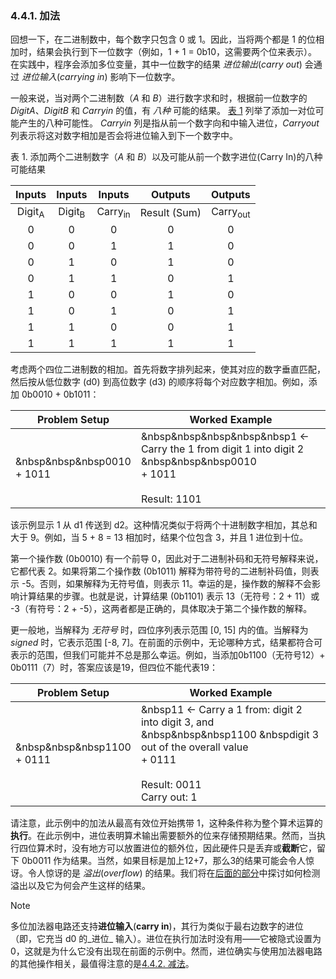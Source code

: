 ### 4.4.1. 加法

回想一下，在二进制数中，每个数字只包含 0 或 1。因此，当将两个都是 1 的位相加时，结果会执行到下一位数字（例如，1 + 1 = 0b10，这需要两个位来表示）。在实践中，程序会添加多位变量，其中一位数字的结果 _进位输出_(_carry out_) 会通过 _进位输入_(_carrying in_) 影响下一位数字。

一般来说，当对两个二进制数（_A_ 和 _B_）进行数字求和时，根据前一位数字的 _DigitA_、_DigitB_ 和 _Carryin_ 的值，有 _八种_ 可能的结果。 [表 1](https://diveintosystems.org/book/C4-Binary/arithmetic_addition.html#TabBinarySum) 列举了添加一对位可能产生的八种可能性。 _Carryin_ 列是指从前一个数字向和中输入进位，_Carryout_ 列表示将这对数字相加是否会将进位输入到下一个数字中。

表 1. 添加两个二进制数字（_A_ 和 _B_）以及可能从前一个数字进位(Carry In)的八种可能结果

|      Inputs       |      Inputs       |       Inputs       |   Outputs    |       Outputs       |
| :---------------: | :---------------: | :----------------: | :----------: | :-----------------: |
| Digit<sub>A</sub> | Digit<sub>B</sub> | Carry<sub>in</sub> | Result (Sum) | Carry<sub>out</sub> |
|         0         |         0         |         0          |      0       |          0          |
|         0         |         0         |         1          |      1       |          0          |
|         0         |         1         |         0          |      1       |          0          |
|         0         |         1         |         1          |      0       |          1          |
|         1         |         0         |         0          |      1       |          0          |
|         1         |         0         |         1          |      0       |          1          |
|         1         |         1         |         0          |      0       |          1          |
|         1         |         1         |         1          |      1       |          1          |

考虑两个四位二进制数的相加。首先将数字排列起来，使其对应的数字垂直匹配，然后按从低位数字 (d0) 到高位数字 (d3) 的顺序将每个对应数字相加。例如，添加 0b0010 + 0b1011：

| Problem Setup                 | Worked Example                                                                                                                    |
| ----------------------------- | --------------------------------------------------------------------------------------------------------------------------------- |
| &nbsp&nbsp&nbsp0010<br>+ 1011 | &nbsp&nbsp&nbsp&nbsp&nbsp1    <- Carry the 1 from digit 1 into digit 2<br>&nbsp&nbsp&nbsp0010<br>      + 1011<br><br>Result: 1101 |

该示例显示 1 从 d1 传送到 d2。这种情况类似于将两个十进制数字相加，其总和大于 9。例如，当 5 + 8 = 13 相加时，结果个位包含 3，并且 1 进位到十位。

第一个操作数 (0b0010) 有一个前导 0，因此对于二进制补码和无符号解释来说，它都代表 2。如果将第二个操作数 (0b1011) 解释为带符号的二进制补码值，则表示 -5。否则，如果解释为无符号值，则表示 11。幸运的是，操作数的解释不会影响计算结果的步骤。也就是说，计算结果 (0b1101) 表示 13（无符号：2 + 11）或 -3（有符号：2 + -5），这两者都是正确的，具体取决于第二个操作数的解释。

更一般地，当解释为 _无符号_ 时，四位序列表示范围 [0, 15] 内的值。当解释为 _signed_ 时，它表示范围 [-8, 7]。在前面的示例中，无论哪种方式，结果都符合可表示的范围，但我们可能并不总是那么幸运。例如，当添加0b1100（无符号12）+ 0b0111（7）时，答案应该是19，但四位不能代表19：

| Problem Setup                 | Worked Example                                                                                                                                                                                                |
| ----------------------------- | ------------------------------------------------------------------------------------------------------------------------------------------------------------------------------------------------------------- |
| &nbsp&nbsp&nbsp1100<br>+ 0111 | &nbsp11     <- Carry a 1 from: digit 2 into digit 3, and<br>&nbsp&nbsp&nbsp1100                       &nbspdigit 3 out of the overall value<br>           +  0111<br><br>   Result:    0011<br>Carry out:   1 |

请注意，此示例中的加法从最高有效位开始携带 1，这种条件称为整个算术运算的 **执行**。在此示例中，进位表明算术输出需要额外的位来存储预期结果。然而，当执行四位算术时，没有地方可以放置进位的额外位，因此硬件只是丢弃或**截断**它，留下 0b0011 作为结果。当然，如果目标是加上12+7，那么3的结果可能会令人惊讶。令人惊讶的是 _溢出_(_overflow_) 的结果。我们将在[后面的部分](https://diveintosystems.org/book/C4-Binary/overflow.html#_integer_overflow)中探讨如何检测溢出以及它为何会产生这样的结果。


> [!NOTE] 
> 多位加法器电路还支持**进位输入**(**carry in**)，其行为类似于最右边数字的进位（即，它充当 d0 的_进位_ 输入）。进位在执行加法时没有用——它被隐式设置为 0，这就是为什么它没有出现在前面的示例中。然而，进位确实与使用加法器电路的其他操作相关，最值得注意的是[4.4.2. 减法](4.4.2.%20减法.md)。

